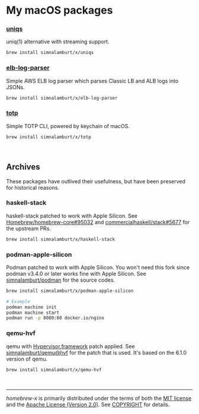 My macOS packages
========
### [uniqs](https://github.com/simnalamburt/uniqs)
uniq(1) alternative with streaming support.
```bash
brew install simnalamburt/x/uniqs
```

### [elb-log-parser](https://github.com/simnalamburt/elb-log-parser)
Simple AWS ELB log parser which parses Classic LB and ALB logs into JSONs.
```bash
brew install simnalamburt/x/elb-log-parser
```

### [totp](https://github.com/simnalamburt/macos-totp-cli)
Simple TOTP CLI, powered by keychain of macOS.
```bash
brew install simnalamburt/x/totp
```

&nbsp;

Archives
--------
These packages have outlived their usefulness, but have been preserved for historical reasons.

### haskell-stack
haskell-stack patched to work with Apple Silicon. See [Homebrew/homebrew-core#95032](https://github.com/Homebrew/homebrew-core/pull/95032) and [commercialhaskell/stack#5677](https://github.com/commercialhaskell/stack/pull/5677) for the upstream PRs.
```bash
brew install simnalamburt/x/haskell-stack
```

### podman-apple-silicon
Podman patched to work with Apple Silicon. You won't need this fork since podman v3.4.0 or later works fine with Apple Silicon. See [simnalamburt/podman](https://github.com/simnalamburt/podman) for the source codes.
```bash
brew install simnalamburt/x/podman-apple-silicon

# Example
podman machine init
podman machine start
podman run -p 8080:80 docker.io/nginx
```

### qemu-hvf
qemu with [Hypervisor.framework](https://developer.apple.com/documentation/hypervisor) patch applied. See [simnalamburt/qemu@hvf](https://github.com/simnalamburt/qemu/tree/hvf) for the patch that is used. It's based on the 6.1.0 version of qemu.
```bash
brew install simnalamburt/x/qemu-hvf
```

&nbsp;

--------
*homebrew-x* is primarily distributed under the terms of both the [MIT license]
and the [Apache License (Version 2.0)]. See [COPYRIGHT] for details.

[MIT license]: LICENSE-MIT
[Apache License (Version 2.0)]: LICENSE-APACHE
[COPYRIGHT]: COPYRIGHT
